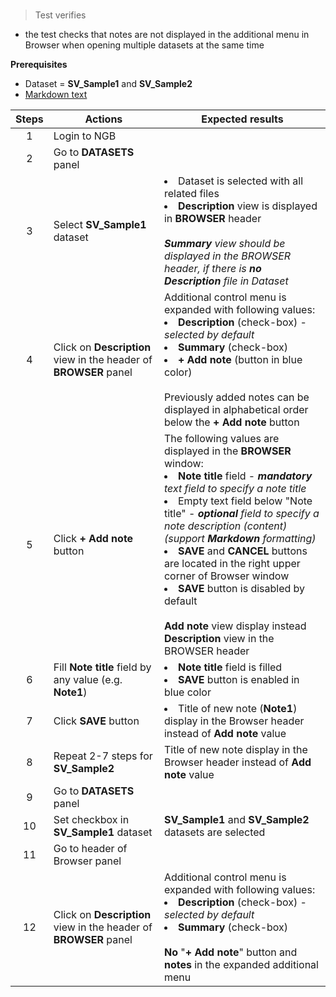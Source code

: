 # 

> Test verifies

- the test checks that notes are not displayed in the additional menu in Browser when opening multiple datasets at the same time

**Prerequisites**

- Dataset = **SV_Sample1** and **SV_Sample2**
- [Markdown text](Note_data/Markdown_example.md)

| Steps | Actions| Expected results|                                            
| :-----: | ---- | ---- |
|   1   | Login to NGB||
|   2   | Go to **DATASETS** panel||
|   3   | Select **SV_Sample1** dataset| <li> Dataset is selected with all related files <li>**Description** view is displayed in **BROWSER** header <br><br> ***Summary** view should be displayed in the BROWSER header, if there is **no Description** file in Dataset*|
|   4   | Click on **Description** view in the header of **BROWSER** panel | Additional control menu is expanded with following values:<li>**Description** (check-box) - *selected by default* <li>**Summary** (check-box) <li> **+ Add note** (button in blue color) <br><br>Previously added notes can be displayed in alphabetical order below the **+ Add note** button |                                                                     
|   5   | Click **+ Add note** button| The following values are displayed in the **BROWSER** window:<br><li> **Note title** field - ***mandatory** text field to specify a note title* <li> Empty text field below "Note title" - ***optional** field to specify a note description (content) (support **Markdown** formatting)* <li> **SAVE** and **CANCEL** buttons are located in the right upper corner of Browser window <li> **SAVE** button is disabled by default <br><br>**Add note** view display instead **Description** view in the BROWSER header |
|   6   | Fill **Note title** field by any value (e.g. **Note1**)| <li>**Note title** field is filled <li> **SAVE** button is enabled in blue color|
|   7   | Click **SAVE** button|<li>Title of new note (**Note1**) display in the Browser header instead of **Add note** value|
|   8   | Repeat 2-7 steps for **SV_Sample2**| Title of new note display in the Browser header instead of **Add note** value|
|   9   | Go to **DATASETS** panel||
|   10  | Set checkbox in **SV_Sample1** dataset| **SV_Sample1** and **SV_Sample2** datasets are selected|
|   11  | Go to header of Browser panel||
|   12  | Click on **Description** view in the header of **BROWSER** panel| Additional control menu is expanded with following values:<li>**Description** (check-box) - *selected by default* <li>**Summary** (check-box) <br><br>**No** "**+ Add note**" button and **notes** in the expanded additional menu |